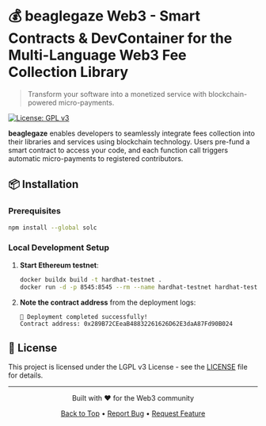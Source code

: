 # 💰 beaglegaze Web3 - Smart Contracts & DevContainer for the Multi-Language Web3 Fee Collection Library

> Transform your software into a monetized service with blockchain-powered micro-payments.

[![License: GPL v3](https://img.shields.io/badge/License-LGPLv3-blue.svg)](LICENSE)

**beaglegaze** enables developers to seamlessly integrate fees collection into their libraries and services using blockchain technology. Users pre-fund a smart contract to access your code, and each function call triggers automatic micro-payments to registered contributors.

## 📦 Installation

### Prerequisites

```bash
npm install --global solc
```

### Local Development Setup

1. **Start Ethereum testnet**:
   ```bash
   docker buildx build -t hardhat-testnet .
   docker run -d -p 8545:8545 --rm --name hardhat-testnet hardhat-testnet
   ```

2. **Note the contract address** from the deployment logs:
   ```
   🎉 Deployment completed successfully!
   Contract address: 0x289B72CEeaB48832261626D62E3daA87Fd90B024
   ```

## 📄 License

This project is licensed under the LGPL v3 License - see the [LICENSE](LICENSE) file for details.

---

<div align="center">
  <p>Built with ❤️ for the Web3 community</p>
  <p>
    <a href="#top">Back to Top</a> •
    <a href="https://github.com/steffenboe/beaglegaze/issues">Report Bug</a> •
    <a href="https://github.com/steffenboe/beaglegaze/issues">Request Feature</a>
  </p>
</div>